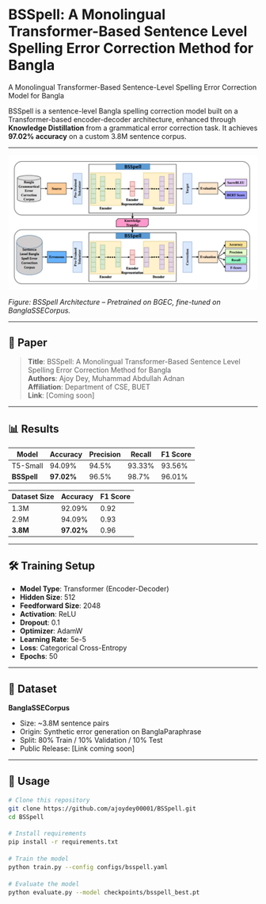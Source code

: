 # BSSpell: A Monolingual Transformer-Based Sentence Level Spelling Error Correction Method for Bangla
A Monolingual Transformer-Based Sentence-Level Spelling Error Correction Model for Bangla

BSSpell is a sentence-level Bangla spelling correction model built on a Transformer-based encoder-decoder architecture, enhanced through **Knowledge Distillation** from a grammatical error correction task. It achieves **97.02% accuracy** on a custom 3.8M sentence corpus.

---

![BSSpell Architecture](asset/BSSpell.png)

*Figure: BSSpell Architecture – Pretrained on BGEC, fine-tuned on BanglaSSECorpus.*

---

## 📘 Paper
> **Title**: BSSpell: A Monolingual Transformer-Based Sentence Level Spelling Error Correction Method for Bangla  
> **Authors**: Ajoy Dey, Muhammad Abdullah Adnan  
> **Affiliation**: Department of CSE, BUET  
> **Link**: [Coming soon]

---

## 📊 Results

| Model      | Accuracy | Precision | Recall | F1 Score |
|------------|----------|-----------|--------|----------|
| T5-Small   | 94.09%   | 94.5%     | 93.33% | 93.56%   |
| **BSSpell** | **97.02%** | 96.5%     | 98.7%  | 96.01%   |

| Dataset Size | Accuracy | F1 Score |
|--------------|----------|----------|
| 1.3M         | 92.09%   | 0.92     |
| 2.9M         | 94.09%   | 0.93     |
| **3.8M**         | **97.02%**   | 0.96     |

---

## 🛠️ Training Setup

- **Model Type**: Transformer (Encoder-Decoder)
- **Hidden Size**: 512
- **Feedforward Size**: 2048
- **Activation**: ReLU
- **Dropout**: 0.1
- **Optimizer**: AdamW
- **Learning Rate**: 5e-5
- **Loss**: Categorical Cross-Entropy
- **Epochs**: 50

---

## 📁 Dataset

**BanglaSSECorpus**  
- Size: ~3.8M sentence pairs  
- Origin: Synthetic error generation on BanglaParaphrase  
- Split: 80% Train / 10% Validation / 10% Test  
- Public Release: [Link coming soon]

---

## 🚀 Usage

```bash
# Clone this repository
git clone https://github.com/ajoydey00001/BSSpell.git
cd BSSpell

# Install requirements
pip install -r requirements.txt

# Train the model
python train.py --config configs/bsspell.yaml

# Evaluate the model
python evaluate.py --model checkpoints/bsspell_best.pt
